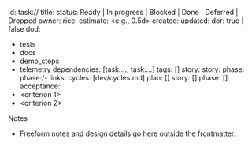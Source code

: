 id: task:<area>/<theme>/<slug>
title: <Short actionable title>
status: Ready | In progress | Blocked | Done | Deferred | Dropped
owner: <name>
rice: <number>
estimate: <e.g., 0.5d>
created: <YYYY-MM-DD>
updated: <YYYY-MM-DD>
dor: true | false
dod:
  - tests
  - docs
  - demo_steps
  - telemetry
dependencies: [task:..., task:...]
tags: [<keywords>]
story: story:<slug>
phase: phase:<story-slug>/<order>-<slug>
links:
  cycles: [dev/cycles.md]
  plan: []
  story: []
  phase: []
acceptance:
  - <criterion 1>
  - <criterion 2>

Notes
- Freeform notes and design details go here outside the frontmatter.
